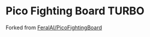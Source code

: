 # Pico Fighting Board TURBO
Forked from [FeralAI/PicoFightingBoard](https://github.com/FeralAI/PicoFightingBoard)
